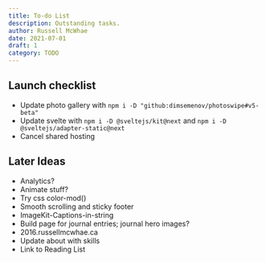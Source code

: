 ```yaml
---
title: To-do List
description: Outstanding tasks.
author: Russell McWhae
date: 2021-07-01
draft: 1
category: TODO
---
```


## Launch checklist

-   Update photo gallery with `npm i -D "github:dimsemenov/photoswipe#v5-beta"`
-   Update svelte with `npm i -D @sveltejs/kit@next` and `npm i -D @sveltejs/adapter-static@next`
-   Cancel shared hosting

## Later Ideas

-   Analytics?
-   Animate stuff?
-   Try css color-mod()
-   Smooth scrolling and sticky footer
-   ImageKit-Captions-in-string
-   Build <category> page for journal entries; journal hero images?
-   2016.russellmcwhae.ca
-   Update about with skills
-   Link to Reading List
